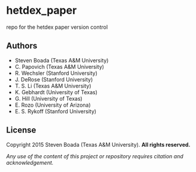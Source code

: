 # hetdex_paper
repo for the hetdex paper version control

## Authors

- Steven Boada (Texas A&M University)
- C. Papovich (Texas A&M University)
- R. Wechsler (Stanford University)
- J. DeRose (Stanford University)
- T. S. Li (Texas A&M University)
- K. Gebhardt (University of Texas)
- G. Hill (University of Texas)
- E. Rozo (University of Arizona)
- E. S. Rykoff (Stanford University)

## License

Copyright 2015 Steven Boada (Texas A&M University).
**All rights reserved.**

*Any use of the content of this project or repository requires citation and acknowledgement.*
